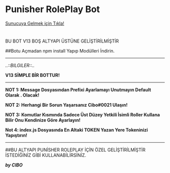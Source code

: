 <h1>Punisher RolePlay Bot</h1>

<a href="https://discord.gg/hTnT57J9CF">
  Sunucuya Gelmek için Tıkla!</a>
  
  <h1></h1>

  <p>BU BOT V13 BOŞ ALTYAPI ÜSTÜNE GELİŞTİRİLMİŞTİR</p>
  
  ##Botu Açmadan npm install Yapıp Modülleri İndirin.
  
  ****
_..::BILGILER::.._

**V13 SİMPLE BİR BOTTUR!**

****

**NOT 1: Message Dosyasından Prefixi Ayarlamayı Unutmayın Default Olarak . Olacak!**

**NOT 2: Herhangi Bir Sorun Yaşarsanız Cibo#0021 Ulaşın!**

**NOT 3: Komutlar Kısmında Sadece Üst Düzey Yetkili İsimli Roller Kullana Bilir Onu Kendinize Göre Ayarlayın!**

**Not 4: index.js Dosyasında En Altaki TOKEN Yazan Yere Tokeninizi Yapıştırın!**
****

##BU ALTYAPI PUNİSHER ROLEPLAY İÇİN ÖZEL GELİŞTİRİLMİŞTİR İSTEDİĞİNİZ GİBİ KULLANABİLİRSİNİZ.

***by CIBO***

